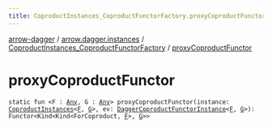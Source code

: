 ```yaml
---
title: CoproductInstances_CoproductFunctorFactory.proxyCoproductFunctor - arrow-dagger
---
```


[arrow-dagger](../../index.html) / [arrow.dagger.instances](../index.html) / [CoproductInstances_CoproductFunctorFactory](index.html) / [proxyCoproductFunctor](./proxy-coproduct-functor.html)

# proxyCoproductFunctor

`static fun <F : `[`Any`](https://kotlinlang.org/api/latest/jvm/stdlib/kotlin/-any/index.html)`, G : `[`Any`](https://kotlinlang.org/api/latest/jvm/stdlib/kotlin/-any/index.html)`> proxyCoproductFunctor(instance: `[`CoproductInstances`](../-coproduct-instances/index.html)`<`[`F`](proxy-coproduct-functor.html#F)`, `[`G`](proxy-coproduct-functor.html#G)`>, ev: `[`DaggerCoproductFunctorInstance`](../-dagger-coproduct-functor-instance/index.html)`<`[`F`](proxy-coproduct-functor.html#F)`, `[`G`](proxy-coproduct-functor.html#G)`>): Functor<Kind<Kind<ForCoproduct, `[`F`](proxy-coproduct-functor.html#F)`>, `[`G`](proxy-coproduct-functor.html#G)`>>`